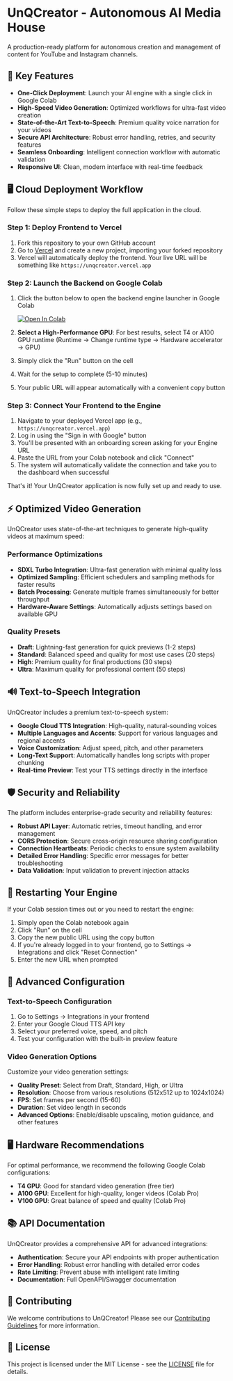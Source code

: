 # UnQCreator - Autonomous AI Media House

A production-ready platform for autonomous creation and management of content for YouTube and Instagram channels.

## 🚀 Key Features

- **One-Click Deployment**: Launch your AI engine with a single click in Google Colab
- **High-Speed Video Generation**: Optimized workflows for ultra-fast video creation
- **State-of-the-Art Text-to-Speech**: Premium quality voice narration for your videos
- **Secure API Architecture**: Robust error handling, retries, and security features
- **Seamless Onboarding**: Intelligent connection workflow with automatic validation
- **Responsive UI**: Clean, modern interface with real-time feedback

## 🖥️ Cloud Deployment Workflow

Follow these simple steps to deploy the full application in the cloud.

### Step 1: Deploy Frontend to Vercel

1. Fork this repository to your own GitHub account
2. Go to [Vercel](https://vercel.com/) and create a new project, importing your forked repository
3. Vercel will automatically deploy the frontend. Your live URL will be something like `https://unqcreator.vercel.app`

### Step 2: Launch the Backend on Google Colab

1. Click the button below to open the backend engine launcher in Google Colab

   [![Open In Colab](https://colab.research.google.com/assets/colab-badge.svg)](https://colab.research.google.com/github/Sandeepgaddam5432/unqcreator/blob/main/UnQCreator_Engine.ipynb)

2. **Select a High-Performance GPU**: For best results, select T4 or A100 GPU runtime (Runtime → Change runtime type → Hardware accelerator → GPU)
3. Simply click the "Run" button on the cell
4. Wait for the setup to complete (5-10 minutes)
5. Your public URL will appear automatically with a convenient copy button

### Step 3: Connect Your Frontend to the Engine

1. Navigate to your deployed Vercel app (e.g., `https://unqcreator.vercel.app`)
2. Log in using the "Sign in with Google" button
3. You'll be presented with an onboarding screen asking for your Engine URL
4. Paste the URL from your Colab notebook and click "Connect"
5. The system will automatically validate the connection and take you to the dashboard when successful

That's it! Your UnQCreator application is now fully set up and ready to use.

## ⚡ Optimized Video Generation

UnQCreator uses state-of-the-art techniques to generate high-quality videos at maximum speed:

### Performance Optimizations

- **SDXL Turbo Integration**: Ultra-fast generation with minimal quality loss
- **Optimized Sampling**: Efficient schedulers and sampling methods for faster results
- **Batch Processing**: Generate multiple frames simultaneously for better throughput
- **Hardware-Aware Settings**: Automatically adjusts settings based on available GPU

### Quality Presets

- **Draft**: Lightning-fast generation for quick previews (1-2 steps)
- **Standard**: Balanced speed and quality for most use cases (20 steps)
- **High**: Premium quality for final productions (30 steps)
- **Ultra**: Maximum quality for professional content (50 steps)

## 🔊 Text-to-Speech Integration

UnQCreator includes a premium text-to-speech system:

- **Google Cloud TTS Integration**: High-quality, natural-sounding voices
- **Multiple Languages and Accents**: Support for various languages and regional accents
- **Voice Customization**: Adjust speed, pitch, and other parameters
- **Long-Text Support**: Automatically handles long scripts with proper chunking
- **Real-time Preview**: Test your TTS settings directly in the interface

## 🛡️ Security and Reliability

The platform includes enterprise-grade security and reliability features:

- **Robust API Layer**: Automatic retries, timeout handling, and error management
- **CORS Protection**: Secure cross-origin resource sharing configuration
- **Connection Heartbeats**: Periodic checks to ensure system availability
- **Detailed Error Handling**: Specific error messages for better troubleshooting
- **Data Validation**: Input validation to prevent injection attacks

## 🔄 Restarting Your Engine

If your Colab session times out or you need to restart the engine:

1. Simply open the Colab notebook again
2. Click "Run" on the cell
3. Copy the new public URL using the copy button
4. If you're already logged in to your frontend, go to Settings → Integrations and click "Reset Connection"
5. Enter the new URL when prompted

## 🔧 Advanced Configuration

### Text-to-Speech Configuration

1. Go to Settings → Integrations in your frontend
2. Enter your Google Cloud TTS API key
3. Select your preferred voice, speed, and pitch
4. Test your configuration with the built-in preview feature

### Video Generation Options

Customize your video generation settings:

- **Quality Preset**: Select from Draft, Standard, High, or Ultra
- **Resolution**: Choose from various resolutions (512x512 up to 1024x1024)
- **FPS**: Set frames per second (15-60)
- **Duration**: Set video length in seconds
- **Advanced Options**: Enable/disable upscaling, motion guidance, and other features

## 🖥️ Hardware Recommendations

For optimal performance, we recommend the following Google Colab configurations:

- **T4 GPU**: Good for standard video generation (free tier)
- **A100 GPU**: Excellent for high-quality, longer videos (Colab Pro)
- **V100 GPU**: Great balance of speed and quality (Colab Pro)

## 📚 API Documentation

UnQCreator provides a comprehensive API for advanced integrations:

- **Authentication**: Secure your API endpoints with proper authentication
- **Error Handling**: Robust error handling with detailed error codes
- **Rate Limiting**: Prevent abuse with intelligent rate limiting
- **Documentation**: Full OpenAPI/Swagger documentation

## 🤝 Contributing

We welcome contributions to UnQCreator! Please see our [Contributing Guidelines](CONTRIBUTING.md) for more information.

## 📄 License

This project is licensed under the MIT License - see the [LICENSE](LICENSE) file for details.
